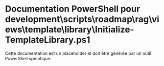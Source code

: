 # Documentation PowerShell pour development\scripts\roadmap\rag\views\template\library\Initialize-TemplateLibrary.ps1

Cette documentation est un placeholder et doit être générée par un outil PowerShell spécifique.
